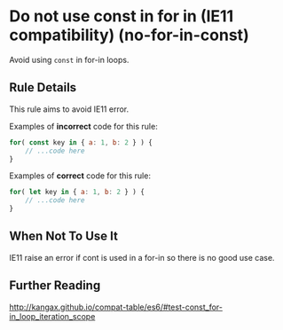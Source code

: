 # Do not use const in for in (IE11 compatibility) (no-for-in-const)

Avoid using `const` in for-in loops.


## Rule Details

This rule aims to avoid IE11 error.

Examples of **incorrect** code for this rule:

```js
for( const key in { a: 1, b: 2 } ) {
	// ...code here
}
```

Examples of **correct** code for this rule:

```js
for( let key in { a: 1, b: 2 } ) {
	// ...code here
}
```

## When Not To Use It

IE11 raise an error if cont is used in a for-in so there is no good use case.

## Further Reading

http://kangax.github.io/compat-table/es6/#test-const_for-in_loop_iteration_scope
